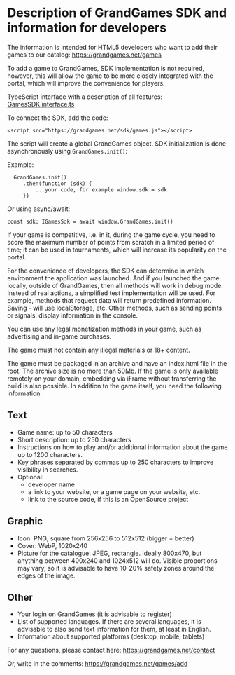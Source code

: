 # Description of GrandGames SDK and information for developers

The information is intended for HTML5 developers who want to add their games to our catalog: https://grandgames.net/games

To add a game to GrandGames, SDK implementation is not required,
however, this will allow the game to be more closely integrated with the portal, which will improve the convenience for players.

TypeScript interface with a description of all features: [GamesSDK.interface.ts](/en/GamesSdk.interface.ts)

To connect the SDK, add the code:

`<script src="https://grandgames.net/sdk/games.js"></script>`

The script will create a global GrandGames object. SDK initialization is done asynchronously using `GrandGames.init()`:

Example:

```
  GrandGames.init()
     .then(function (sdk) {
         ...your code, for example window.sdk = sdk
     })
```

Or using async/await:

```
const sdk: IGamesSdk = await window.GrandGames.init()
```

If your game is competitive, i.e. in it, during the game cycle, you need to score the maximum number of points from scratch in a limited period of time; it can be used in tournaments, which will increase its popularity on the portal.

For the convenience of developers, the SDK can determine in which environment the application was launched. And if you launched the game locally, outside of GrandGames, then all methods will work in debug mode. Instead of real actions, a simplified test implementation will be used. For example, methods that request data will return predefined information. Saving - will use localStorage, etc. Other methods, such as sending points or signals, display information in the console.

You can use any legal monetization methods in your game, such as advertising and in-game purchases.

The game must not contain any illegal materials or 18+ content.

The game must be packaged in an archive and have an index.html file in the root. The archive size is no more than 50Mb. If the game is only available remotely on your domain, embedding via iFrame without transferring the build is also possible. In addition to the game itself, you need the following information:

## Text

- Game name: up to 50 characters
- Short description: up to 250 characters
- Instructions on how to play and/or additional information about the game up to 1200 characters.
- Key phrases separated by commas up to 250 characters to improve visibility in searches.
- Optional:
  - developer name
  - a link to your website, or a game page on your website, etc.
  - link to the source code, if this is an OpenSource project

## Graphic

- Icon: PNG, square from 256x256 to 512x512 (bigger = better)
- Cover: WebP, 1020x240
- Picture for the catalogue: JPEG, rectangle. Ideally 800x470, but anything between 400x240 and 1024x512 will do. Visible proportions may vary, so it is advisable to have 10-20% safety zones around the edges of the image.

## Other

- Your login on GrandGames (it is advisable to register)
- List of supported languages. If there are several languages, it is advisable to also send text information for them, at least in English.
- Information about supported platforms (desktop, mobile, tablets)

For any questions, please contact here: https://grandgames.net/contact

Or, write in the comments: https://grandgames.net/games/add
